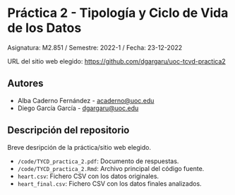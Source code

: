 # Práctica 2 - Tipología y Ciclo de Vida de los Datos

Asignatura: M2.851 / Semestre: 2022-1 / Fecha: 23-12-2022

URL del sitio web elegido: https://github.com/dgargaru/uoc-tcvd-practica2

## Autores
  * Alba Caderno Fernández - [acaderno@uoc.edu](acaderno@uoc.edu)
  * Diego García García - [dgargaru@uoc.edu](dgargaru@uoc.edu)

## Descripción del repositorio
Breve desripción de la práctica/sitio web elegido.

  * `/code/TYCD_practica_2.pdf`: Documento de respuestas.
  * `/code/TYCD_practica_2.Rmd`: Archivo principal del código fuente.
  * `heart.csv`: Fichero CSV con los datos originales.
  * `heart_final.csv`: Fichero CSV con los datos finales analizados.
